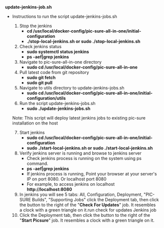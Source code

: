 **update-jenkins-job.sh**
  - Instructions to run the script update-jenkins-jobs.sh
    1) Stop the jenkins
       - **cd /usr/local/docker-config/pic-sure-all-in-one/initial-configuration**
       - **./stop-local-jenkins.sh or sudo ./stop-local-jenkins.sh**
	  2) Check jenkins status
	     - **sudo systemctl status jenkins**
	     - **ps -aef|grep jenkins**
	  3) Navigate to pic-sure-all-in-one directory
	     - **sudo cd /usr/local/docker-config/pic-sure-all-in-one**
	  4) Pull latest code from git repository
	     - **sudo git fetch**
	     - **sudo git pull**
	  5) Navigate to utils directory to update-jenkins-jobs.sh
	     - **sudo cd /usr/local/docker-config/pic-sure-all-in-one/initial-configuration/utils**
  	6) Run the script update-jenkins-jobs.sh
  	   - **sudo ./update-jenkins-jobs.sh**
	
	Note: This script will deploy latest jenkins jobs to existing pic-sure installation on the host
	
	  7) Start jenkins
          - **sudo cd /usr/local/docker-config/pic-sure-all-in-one/initial-configuration**
          - **sudo ./start-local-jenkins.sh or sudo ./start-local-jenkins.sh**
   	  8) Verify jenkins server is running and browse to jenkins server
      	 - Check jenkins process is running on the system using ps command.
      	 - **ps -aef|grep jenkins**
      	 - If jenkins process is running, Point your browser at your server's IP on port 8080. Or localhost port 8080
      	 - For example, to access jenkins on localhost **http://localhost:8080**
	  9) In jenkins you will see 5 tabs: All, Configuration, Deployment, "PIC-SURE Builds", "Supporting Jobs"
    click the Deployment tab, then click the button to the right of the "**Check For Updates**" job. It resembles a clock with a green triangle on it.run check for updates Jenkins job
	10) Click the Deployment tab, then click the button to the right of the "**Start Picsure**" job. It resembles a clock with a green triangle on it.
